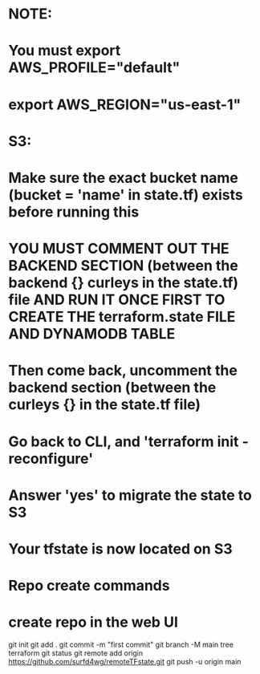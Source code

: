 # NOTE:
# You must export AWS_PROFILE="default"
#          export AWS_REGION="us-east-1"
# S3:
# Make sure the exact bucket name (bucket = 'name' in state.tf) exists before running this 
# YOU MUST COMMENT OUT THE BACKEND SECTION (between the backend {} curleys in the state.tf) file AND RUN IT ONCE FIRST TO CREATE THE terraform.state FILE AND DYNAMODB TABLE
# Then come back, uncomment the backend section (between the curleys {} in the state.tf file)
# Go back to CLI, and 'terraform init -reconfigure'
# Answer 'yes' to migrate the state to S3
# Your tfstate is now located on S3

# Repo create commands
# create repo in the web UI
git init
git add .
git commit -m "first commit"
git branch -M main
tree terraform
git status
git remote add origin https://github.com/surfd4wg/remoteTFstate.git
git push -u origin main
